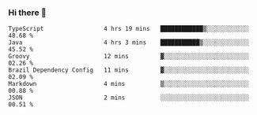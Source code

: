 ### Hi there 👋

<!--START_SECTION:waka-->

```text
TypeScript                 4 hrs 19 mins   ████████████▒░░░░░░░░░░░░   48.68 %
Java                       4 hrs 3 mins    ███████████▒░░░░░░░░░░░░░   45.52 %
Groovy                     12 mins         ▓░░░░░░░░░░░░░░░░░░░░░░░░   02.26 %
Brazil Dependency Config   11 mins         ▓░░░░░░░░░░░░░░░░░░░░░░░░   02.09 %
Markdown                   4 mins          ▒░░░░░░░░░░░░░░░░░░░░░░░░   00.88 %
JSON                       2 mins          ░░░░░░░░░░░░░░░░░░░░░░░░░   00.51 %
```

<!--END_SECTION:waka-->

<!--
**jerry-shao/jerry-shao** is a ✨ _special_ ✨ repository because its `README.md` (this file) appears on your GitHub profile.

Here are some ideas to get you started:

- 🔭 I’m currently working on ...
- 🌱 I’m currently learning ...
- 👯 I’m looking to collaborate on ...
- 🤔 I’m looking for help with ...
- 💬 Ask me about ...
- 📫 How to reach me: ...
- 😄 Pronouns: ...
- ⚡ Fun fact: ...
-->
